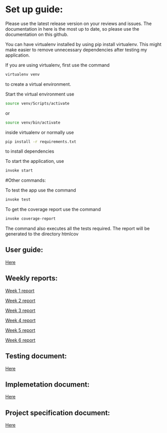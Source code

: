 # Set up guide:


Please use the latest release version on your reviews and issues. The documentation in here is the most up to date, so please use the documentation on this github.


You can have virtualenv installed by using pip install virtualenv. This might make easier to remove unnecessary
dependencies after testing my application.


If you are using virtualenv, first use the command 
```bash
virtualenv venv
```
to create a virtual environment.


Start the virtual environment use 
```bash
source venv/Scripts/activate
```
or
```bash
source venv/bin/activate
```

inside virtualenv or normally use 
```bash
pip install -r requirements.txt
```
to install dependencies


To start the application, use
```bash
invoke start
```

#Other commands:

To test the app use the command 
```bash
invoke test
```

To get the coverage report use the command
```bash
invoke coverage-report
```
The command also executes all the tests required. The report will be generated to the directory htmlcov 


## User guide:
[Here](documentation/User%20guide.md)


## Weekly reports:
[Week 1 report](documentation/week%201%20report.md)

[Week 2 report](documentation/week%202%20report.md)

[Week 3 report](documentation/week%203%20report.md)

[Week 4 report](documentation/week%204%20report.md)

[Week 5 report](documentation/week%205%20report.md)

[Week 6 report](documentation/week%206%20report.md)


## Testing document:
[Here](documentation/Testing%20document.md)


## Implemetation document:
[Here](documentation/Implementation%20document.md)


## Project specification document:
[Here](documentation/Project%20specification.md)
